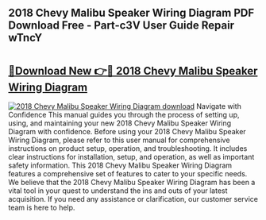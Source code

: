 ## 2018 Chevy Malibu Speaker Wiring Diagram PDF Download Free - Part-c3V User Guide Repair wTncY

# <h2><a href="http://dfk2v08.blite.top/?on=2018+Chevy+Malibu+Speaker+Wiring+Diagram">🔗Download New 👉🔴 2018 Chevy Malibu Speaker Wiring Diagram</a></h2>

[![2018 Chevy Malibu Speaker Wiring Diagram download](https://i.imgur.com/lujVjoI.png)](http://dfk2v08.blite.top/?on=2018+Chevy+Malibu+Speaker+Wiring+Diagram)
Navigate with Confidence This manual guides you through the process of setting up, using, and maintaining your new 2018 Chevy Malibu Speaker Wiring Diagram with confidence. Before using your 2018 Chevy Malibu Speaker Wiring Diagram, please refer to this user manual for comprehensive instructions on product setup, operation, and troubleshooting. It includes clear instructions for installation, setup, and operation, as well as important safety information. This 2018 Chevy Malibu Speaker Wiring Diagram features a comprehensive set of features to cater to your specific needs. We believe that the 2018 Chevy Malibu Speaker Wiring Diagram has been a vital tool in your quest to understand the ins and outs of your latest acquisition. If you need any assistance or clarification, our customer service team is here to help.
